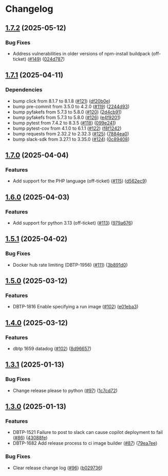 # Changelog

## [1.7.2](https://github.com/uktrade/ci-image-builder/compare/1.7.1...1.7.2) (2025-05-12)


### Bug Fixes

* Address vulnerabilities in older versions of npm-install buildpack (off-ticket) ([#149](https://github.com/uktrade/ci-image-builder/issues/149)) ([024d787](https://github.com/uktrade/ci-image-builder/commit/024d787cfff7f836645b6a0d0efe7774ccb81b98))

## [1.7.1](https://github.com/uktrade/ci-image-builder/compare/1.7.0...1.7.1) (2025-04-11)


### Dependencies

* bump click from 8.1.7 to 8.1.8 ([#121](https://github.com/uktrade/ci-image-builder/issues/121)) ([df20b0e](https://github.com/uktrade/ci-image-builder/commit/df20b0e7ad00daf932ae162e34233187f9e383f7))
* bump pre-commit from 3.5.0 to 4.2.0 ([#119](https://github.com/uktrade/ci-image-builder/issues/119)) ([2244d93](https://github.com/uktrade/ci-image-builder/commit/2244d93a808c5e20bf0d14c9e4649362c07dbf69))
* bump pyfakefs from 5.7.3 to 5.8.0 ([#120](https://github.com/uktrade/ci-image-builder/issues/120)) ([2d4cb91](https://github.com/uktrade/ci-image-builder/commit/2d4cb91f3b0d892470219aa6943690ef43151658))
* bump pyfakefs from 5.7.3 to 5.8.0 ([#126](https://github.com/uktrade/ci-image-builder/issues/126)) ([e4f9201](https://github.com/uktrade/ci-image-builder/commit/e4f9201738131752646f3d00fb725587aadb7162))
* bump pytest from 7.4.2 to 8.3.5 ([#118](https://github.com/uktrade/ci-image-builder/issues/118)) ([099e241](https://github.com/uktrade/ci-image-builder/commit/099e2418e86498932b2bd0f82635be104ad071c9))
* bump pytest-cov from 4.1.0 to 6.1.1 ([#122](https://github.com/uktrade/ci-image-builder/issues/122)) ([f8f1242](https://github.com/uktrade/ci-image-builder/commit/f8f124204c498f511ad542aa6847bbf3c3691337))
* bump requests from 2.32.2 to 2.32.3 ([#125](https://github.com/uktrade/ci-image-builder/issues/125)) ([7884ea0](https://github.com/uktrade/ci-image-builder/commit/7884ea0e38864f71c2cfc809f352164998d2366d))
* bump slack-sdk from 3.27.1 to 3.35.0 ([#124](https://github.com/uktrade/ci-image-builder/issues/124)) ([0c89408](https://github.com/uktrade/ci-image-builder/commit/0c89408b17d08f030a2b06fd78ad0d1ffa0d74ff))

## [1.7.0](https://github.com/uktrade/ci-image-builder/compare/1.6.0...1.7.0) (2025-04-04)


### Features

* Add support for the PHP language (off-ticket) ([#115](https://github.com/uktrade/ci-image-builder/issues/115)) ([d562ec9](https://github.com/uktrade/ci-image-builder/commit/d562ec941ace34af92cfe811b01286c3beb7d1d5))

## [1.6.0](https://github.com/uktrade/ci-image-builder/compare/1.5.1...1.6.0) (2025-04-03)


### Features

* Add support for python 3.13 (off-ticket) ([#113](https://github.com/uktrade/ci-image-builder/issues/113)) ([979a676](https://github.com/uktrade/ci-image-builder/commit/979a67688dc40e2bdfec04764b6d2197f04ff211))

## [1.5.1](https://github.com/uktrade/ci-image-builder/compare/1.5.0...1.5.1) (2025-04-02)


### Bug Fixes

* Docker hub rate limiting (DBTP-1956) ([#111](https://github.com/uktrade/ci-image-builder/issues/111)) ([3b891d0](https://github.com/uktrade/ci-image-builder/commit/3b891d061a5afee21163cc3f0b1d14f1ef749cc9))

## [1.5.0](https://github.com/uktrade/ci-image-builder/compare/1.4.0...1.5.0) (2025-03-12)


### Features

* DBTP-1816 Enable specifying a run image ([#102](https://github.com/uktrade/ci-image-builder/issues/103)) ([e01eba3](https://github.com/uktrade/ci-image-builder/commit/e01eba3fed9562997dd72a64448a599b4062a0eb))

## [1.4.0](https://github.com/uktrade/ci-image-builder/compare/1.3.1...1.4.0) (2025-03-12)


### Features

* dbtp 1659 datadog ([#102](https://github.com/uktrade/ci-image-builder/issues/102)) ([8d96657](https://github.com/uktrade/ci-image-builder/commit/8d96657fffa4b465824902f48203ff6ed2f43835))

## [1.3.1](https://github.com/uktrade/ci-image-builder/compare/1.3.0...1.3.1) (2025-01-13)


### Bug Fixes

* Change release please to python ([#97](https://github.com/uktrade/ci-image-builder/issues/97)) ([1c7cd72](https://github.com/uktrade/ci-image-builder/commit/1c7cd7251968b0b67ba9d74151728f840b17bae4))

## [1.3.0](https://github.com/uktrade/ci-image-builder/compare/1.2.1...1.3.0) (2025-01-13)


### Features

* DBTP-1521 Failure to post to slack can cause copilot deployment to fail ([#86](https://github.com/uktrade/ci-image-builder/issues/86)) ([43088fe](https://github.com/uktrade/ci-image-builder/commit/43088fe3c5d6e1d3e98effebe1f65a3bd5d920d0))
* DBTP-1682 Add release process to ci image builder ([#87](https://github.com/uktrade/ci-image-builder/issues/87)) ([79ea7ee](https://github.com/uktrade/ci-image-builder/commit/79ea7ee0b5812e47c9a710d96681a6791027be8a))


### Bug Fixes

* Clear release change log ([#96](https://github.com/uktrade/ci-image-builder/issues/96)) ([b029736](https://github.com/uktrade/ci-image-builder/commit/b029736b107d0bab0f755b2a79220627826a34e3))

